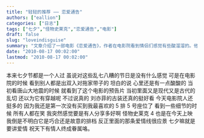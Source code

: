 ```yaml
---
title: "轻轻的推荐 —— 恋爱通告"
authors: ["eallion"]
categories: ["日志"]
tags: ["七夕","怪物史莱克","恋爱通告","电影"]
draft: false
slug: "loveindisguise"
summary: "文章介绍了一部电影《恋爱通告》，作者在电影院看到情侣们感觉有些酸溜溜的。他提到了其他正在上映的电影和七夕节，以及对于分享爱情的渴望。"
date: "2010-08-17 00:02:00"
lastmod: "2010-08-17 00:02:00"
---
```


本来七夕节都是一个人过
虽说对这些乱七八糟的节日是没有什么感觉
可是在电影院的时候
看到别人都是出双入对拖家带子的
坦白的说
心里还是有一点酸酸的
当初看唐山大地震的时候
就看到了这个电影的预告片
当初里面又是现代又是古代的乱切
还以为它有穿越呢
不过说真的
刘亦菲的古装还真的挺好看
今天电影院人还挺多的
因为我还是第一次没有买到我最喜欢的 5 排 5 号座位了
看到一些细节的时候
所有人都在笑
我突然感觉要是有人分享多好啊
怪物史莱克 4 也是在今天上映
我倒是不明白它是巧合还是故意的排档
反正里面的那条爱情线很应景
七夕嘛就是要讲爱情
祝天下有情人终成眷属咯。
